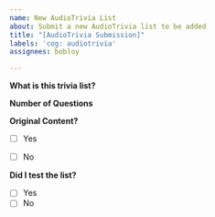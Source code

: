 ```yaml
---
name: New AudioTrivia List
about: Submit a new AudioTrivia list to be added
title: "[AudioTrivia Submission]"
labels: 'cog: audiotrivia'
assignees: bobloy

---
```


**What is this trivia list?**
<!--What's in the list? What kind of category is?-->

**Number of Questions**
<!--Rough estimate at the number of question in this list-->

**Original Content?**
<!--Did you come up with this list yourself or did you get it from some else's work?-->
<!--If no, be sure to include the source-->
- [ ] Yes
- [ ] No


**Did I test the list?**
<!--Did you already try out the list and find no bugs?-->
- [ ] Yes
- [ ] No
